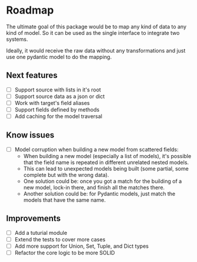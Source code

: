 # Roadmap

The ultimate goal of this package would be to map any kind of data to any kind of model. So it can be used as the single interface to integrate two systems.

Ideally, it would receive the raw data without any transformations and just use one pydantic model to do the mapping.

## Next features

- [ ] Support source with lists in it's root
- [ ] Support source data as a json or dict
- [ ] Work with target's field aliases
- [ ] Support fields defined by methods
- [ ] Add caching for the model traversal

## Know issues

- [ ] Model corruption when building a new model from scattered fields:
  - When building a new model (especially a list of models), it's possible that the field name is repeated in different unrelated nested models.
  - This can lead to unexpected models being built (some partial, some complete but with the wrong data).
  - One solution could be: once you got a match for the building of a new model, lock-in there, and finish all the matches there.
  - Another solution could be: for Pydantic models, just match the models that have the same name.

## Improvements

- [ ] Add a tuturial module
- [ ] Extend the tests to cover more cases
- [ ] Add more support for Union, Set, Tuple, and Dict types
- [ ] Refactor the core logic to be more SOLID
